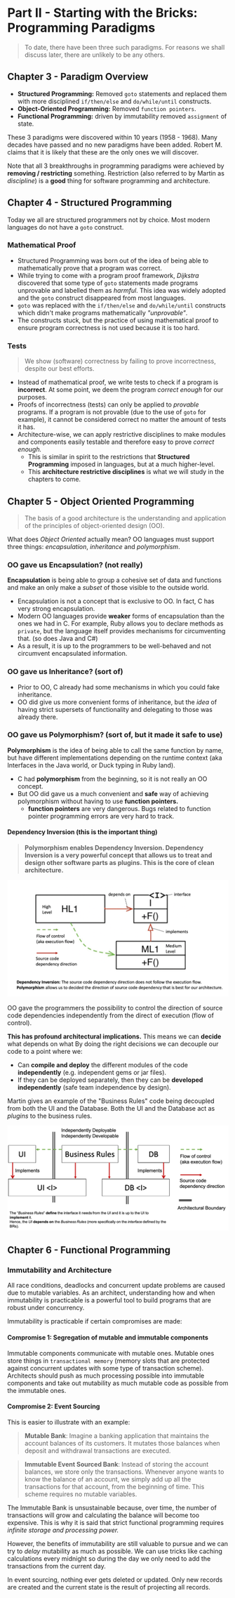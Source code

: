 # Part II - Starting with the Bricks: Programming Paradigms

> To date, there have been three such paradigms. For reasons we shall
> discuss later, there are unlikely to be any others.

## Chapter 3 - Paradigm Overview

- **Structured Programming:** Removed `goto` statements and replaced
  them with more disciplined `if/then/else` and `do/while/until`
  constructs.
- **Object-Oriented Programming:** Removed `function pointers`.
- **Functional Programming:** driven by immutability removed
  `assignment` of state.

These 3 paradigms were discovered within 10 years (1958 - 1968). Many
decades have passed and no new paradigms have been added. Robert M.
claims that it is likely that these are the only ones we will discover.

Note that all 3 breakthroughs in programming paradigms were achieved by
**removing / restricting** something. Restriction (also referred to by
Martin as *discipline*) is a **good** thing for software programming and
architecture.

## Chapter 4 - Structured Programming

Today we all are structured programmers not by choice. Most modern
languages do not have a `goto` construct.

### Mathematical Proof

- Structured Programming was born out of the idea of being able to
  mathematically prove that a program was correct.
- While trying to come with a program proof framework, *Dijkstra*
  discovered that some type of `goto` statements made programs
  unprovable and labelled them as *harmful*. This idea was widely
  adopted and the `goto` construct disappeared from most languages.
- `goto` was replaced with the `if/then/else` and `do/while/until`
  constructs which didn't make programs mathematically *"unprovable"*.
- The constructs stuck, but the practice of using mathematical proof to
  ensure program correctness is not used because it is too hard.

### Tests

> We show (software) correctness by failing to prove incorrectness,
> despite our best efforts.


- Instead of mathematical proof, we write tests to check if a program is
  **incorrect**. At some point, we deem the program *correct enough* for
  our purposes.
- Proofs of incorrectness (tests) can only be applied to *provable*
  programs. If a program is not provable (due to the use of `goto` for
  example), it cannot be considered correct no matter the amount of
  tests it has.
- Architecture-wise, we can apply restrictive disciplines to make
  modules and components easily testable and therefore easy to prove
  *correct enough.*
  - This is similar in spirit to the restrictions that **Structured
    Programming** imposed in languages, but at a much higher-level.
  - This **architecture restrictive disciplines** is what we will study
    in the chapters to come.

## Chapter 5 - Object Oriented Programming

> The basis of a good architecture is the understanding and application
> of the principles of object-oriented design (OO).

What does *Object Oriented* actually mean? OO languages must support
three things: *encapsulation*, *inheritance* and *polymorphism*.

### OO gave us Encapsulation? (not really)

**Encapsulation** is being able to group a cohesive set of data and
functions and make an only make a *subset* of those visible to the
outside world.

- Encapsulation is not a concept that is exclusive to OO. In fact, C has
  very strong encapsulation.
- Modern OO languages provide **weaker** forms of encapsulation than the
  ones we had in C. For example, Ruby allows you to declare methods as
  `private`, but the language itself provides mechanisms for
  circumventing that. (so does Java and C#)
- As a result, it is up to the programmers to be well-behaved and not
  circumvent encapsulated information.

### OO gave us Inheritance? (sort of)

- Prior to OO, C already had some mechanisms in which you could fake
  inheritance.
- OO did give us more convenient forms of inheritance, but the *idea* of
  having strict supersets of functionality and delegating to those was
  already there.

### OO gave us Polymorphism? (sort of, but it made it safe to use)

**Polymorphism** is the idea of being able to call the same function by
name, but have different implementations depending on the runtime
context (aka Interfaces in the Java world, or Duck typing in Ruby land).

- C had **polymorphism** from the beginning, so it is not really an OO
  concept.
- But OO did gave us a much convenient and **safe** way of achieving
  polymorphism without having to use **function pointers.**
  - **function pointers** are very dangerous. Bugs related to function
    pointer programming errors are very hard to track.

#### Dependency Inversion (this is the important thing)

> **Polymorphism enables Dependency Inversion. Dependency Inversion is a
> very powerful concept that allows us to treat and design other
> software parts as plugins. This is the core of clean architecture.**

![Dependency Inversion][dependency-inversion]

OO gave the programmers the possibility to control the direction of
source code dependencies independently from the direct of execution
(flow of control).

**This has profound architectural implications.** This means we can
**decide** what depends on what By doing the right decisions we can
decouple our code to a point where we:

- Can **compile and deploy** the different modules of the code
  **independently** (e.g. independent gems or jar files).
- If they can be deployed separately, then they can be **developed
  independently** (safe team independence by design).

Martin gives an example of the "Business Rules" code being decoupled
from both the UI and the Database. Both the UI and the Database act as
*plugins* to the business rules.

![dependency-inversion-ui-db-example][dependency-inversion-ui-db-example]

<!-- Images -->
[dependency-inversion]:./images/part-2/dependency-inversion.png
[dependency-inversion-ui-db-example]:./images/part-2/dependency-inversion-ui-db-example.png

## Chapter 6 - Functional Programming


### Immutability and Architecture

All race conditions, deadlocks and concurrent update problems are caused
due to mutable variables. As an architect, understanding how and when
immutability is practicable is a powerful tool to build programs that
are robust under concurrency.

Immutability is practicable if certain compromises are made:

#### Compromise 1: Segregation of mutable and immutable components

Immutable components communicate with mutable ones. Mutable ones store
things in `transactional memory` (memory slots that are protected
against concurrent updates with some type of transaction scheme).
Architects should push as much processing possible into immutable
components and take out mutability as much mutable code as possible from
the immutable ones.

#### Compromise 2: Event Sourcing

This is easier to illustrate with an example:

> **Mutable Bank**: Imagine a banking application that maintains the
> account balances of its customers. It mutates those balances when
> deposit and withdrawal transactions are executed.

> **Immutable Event Sourced Bank**: Instead of storing the account
> balances, we store only the transactions. Whenever anyone wants to
> know the balance of an account, we simply add up all the transactions
> for that account, from the beginning of time. This scheme requires no
> mutable variables.

The Immutable Bank is unsustainable because, over time, the number of
transactions will grow and calculating the balance will become too
expensive. This is why it is said that strict functional programming
requires *infinite storage and processing power.*

However, the benefits of immutability are still valuable to pursue and
we can try to *delay* mutability as much as possible. We can use tricks
like caching calculations every midnight so during the day we only need
to add the transactions from the current day.

In event sourcing, nothing ever gets deleted or updated. Only new
records are created and the current state is the result of projecting
all records.


